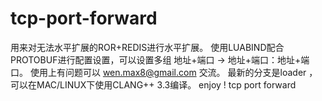 tcp-port-forward
================
  用来对无法水平扩展的ROR+REDIS进行水平扩展。
  使用LUABIND配合PROTOBUF进行配置设置，可以设置多组 地址+端口 -> 地址+端口：地址+端口。
  使用上有问题可以 wen.max8@gmail.com 交流。
  最新的分支是loader ，可以在MAC/LINUX下使用CLANG++ 3.3编译。
  enjoy !
tcp port forward
